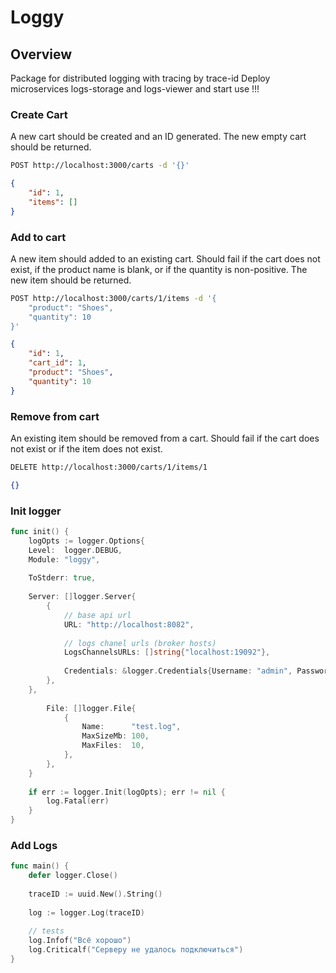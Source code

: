 Loggy
========

## Overview

Package for distributed logging with tracing by trace-id
Deploy microservices logs-storage and logs-viewer and start use !!!

### Create Cart

A new cart should be created and an ID generated. The new empty cart should be returned.

```sh
POST http://localhost:3000/carts -d '{}'
```

```json
{
	"id": 1,
	"items": []
}
```

### Add to cart

A new item should added to an existing cart. Should fail if the cart does not
exist, if the product name is blank, or if the quantity is non-positive. The
new item should be returned.

```sh
POST http://localhost:3000/carts/1/items -d '{
	"product": "Shoes",
	"quantity": 10
}'
```

```json
{
	"id": 1,
	"cart_id": 1,
	"product": "Shoes",
	"quantity": 10
}
```

### Remove from cart

An existing item should be removed from a cart. Should fail if the cart does not
exist or if the item does not exist.

```sh
DELETE http://localhost:3000/carts/1/items/1
```

```json
{}
```


### Init logger

```go
func init() {
    logOpts := logger.Options{
    Level:  logger.DEBUG,
    Module: "loggy",
    
    ToStderr: true,
    
    Server: []logger.Server{
        {
            // base api url
            URL: "http://localhost:8082",
            
            // logs chanel urls (broker hosts)
            LogsChannelsURLs: []string{"localhost:19092"},
            
            Credentials: &logger.Credentials{Username: "admin", Password: "admin"},
        },
	},
        
        File: []logger.File{
            {
                Name:      "test.log",
                MaxSizeMb: 100,
                MaxFiles:  10,
            },
        },
    }
    
    if err := logger.Init(logOpts); err != nil {
        log.Fatal(err)
    }
}
```

### Add Logs

```go
func main() {
    defer logger.Close()
    
    traceID := uuid.New().String()
    
    log := logger.Log(traceID)
    
    // tests
    log.Infof("Всё хорошо")
    log.Criticalf("Серверу не удалось подключиться")
}
```




